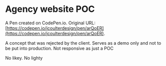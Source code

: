 # Agency website POC

A Pen created on CodePen.io. Original URL: [https://codepen.io/jcoulterdesign/pen/arQoER](https://codepen.io/jcoulterdesign/pen/arQoER).

A concept that was rejected by the client. Serves as a demo only and not to be put into production. Not responsive as just a POC

No  likey. No lighty
